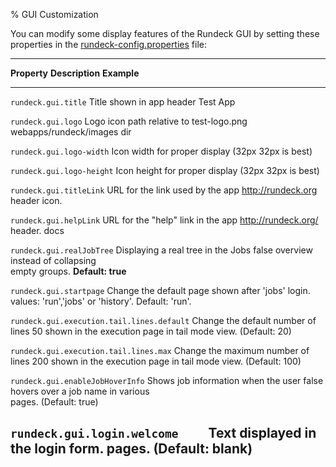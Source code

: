 % GUI Customization

You can modify some display features of the Rundeck GUI by setting
these properties in the [rundeck-config.properties](configuration.html#rundeck-config.properties) file:

-------------------------------------------------------------------------------
**Property**                                **Description**                      **Example**
----------------------                      ----------------------------------   ----------------
`rundeck.gui.title`                         Title shown in app header            Test App

`rundeck.gui.logo`                          Logo icon path relative to           test-logo.png
                                            webapps/rundeck/images dir           

`rundeck.gui.logo-width`                    Icon width for proper display (32px  32px
                                            is best)                             

`rundeck.gui.logo-height`                   Icon height for proper display (32px 32px
                                            is best)                             

`rundeck.gui.titleLink`                     URL for the link used by the app     http://rundeck.org
                                            header icon.                         

`rundeck.gui.helpLink`                      URL for the "help" link in the app   http://rundeck.org/
                                            header.                              docs

`rundeck.gui.realJobTree`                   Displaying a real tree in the Jobs   false
                                            overview instead of collapsing            
                                            empty groups. **Default: true**           

`rundeck.gui.startpage`                     Change the default page shown after  'jobs'
                                            login. values: 'run','jobs' or 
                                            'history'. Default: 'run'.

`rundeck.gui.execution.tail.lines.default`  Change the default number of lines   50
                                            shown in the execution page in tail 
                                            mode view. (Default: 20)

`rundeck.gui.execution.tail.lines.max`      Change the maximum number of lines   200
                                            shown in the execution page in tail 
                                            mode view. (Default: 100)

`rundeck.gui.enableJobHoverInfo`            Shows job information when the user  false
                                            hovers over a job name in various  
                                            pages. (Default: true)
                                            
`rundeck.gui.login.welcome    `             Text displayed in the login form.
                                            pages. (Default: blank)                                            
-------------------------------------------------------------------------------

